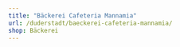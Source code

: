 ```yaml
---
title: "Bäckerei Cafeteria Mannamia"
url: /duderstadt/baeckerei-cafeteria-mannamia/
shop: Bäckerei
---
```

